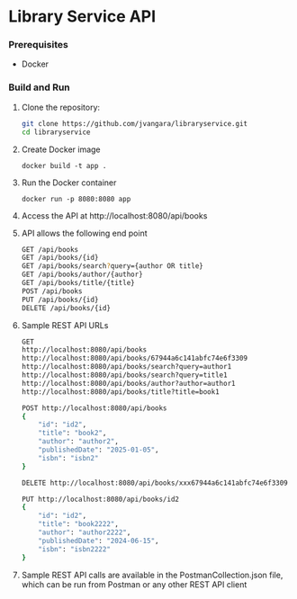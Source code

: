 # Library Service API

### Prerequisites
- Docker

### Build and Run

1. Clone the repository:
   ```sh
   git clone https://github.com/jvangara/libraryservice.git
   cd libraryservice
   
2. Create Docker image
    ```
   docker build -t app .
   
3. Run the Docker container
    ```
   docker run -p 8080:8080 app

4. Access the API at http://localhost:8080/api/books


5. API allows the following end point 
    ```sh
    GET /api/books
    GET /api/books/{id}
    GET /api/books/search?query={author OR title}
    GET /api/books/author/{author}
    GET /api/books/title/{title}    
    POST /api/books
    PUT /api/books/{id}     
    DELETE /api/books/{id}
   
6. Sample REST API URLs
     ```sh 
    GET 
    http://localhost:8080/api/books
    http://localhost:8080/api/books/67944a6c141abfc74e6f3309
    http://localhost:8080/api/books/search?query=author1
    http://localhost:8080/api/books/search?query=title1
    http://localhost:8080/api/books/author?author=author1
    http://localhost:8080/api/books/title?title=book1
   
    POST http://localhost:8080/api/books
    {
         "id": "id2",
         "title": "book2",
         "author": "author2",
         "publishedDate": "2025-01-05",
         "isbn": "isbn2"
     }
   
    DELETE http://localhost:8080/api/books/xxx67944a6c141abfc74e6f3309
   
    PUT http://localhost:8080/api/books/id2
    {
         "id": "id2",
         "title": "book2222",
         "author": "author2222",
         "publishedDate": "2024-06-15",
         "isbn": "isbn2222"
     }
   
  7. Sample REST API calls are available in the PostmanCollection.json file, which can be run from Postman or any other REST API client 
       
